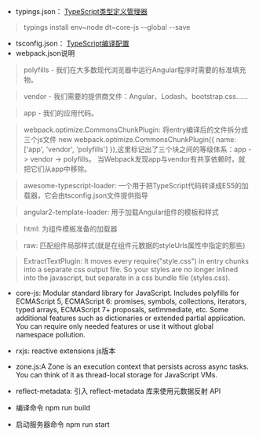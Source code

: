 


* typings.json： [TypeScript类型定义管理器](https://github.com/typings/typings)

> typings install env~node dt~core-js --global --save


* tsconfig.json： [TypeScript编译配置](http://www.typescriptlang.org/docs/handbook/tsconfig-json.html)
* webpack.json说明

> polyfills - 我们在大多数现代浏览器中运行Angular程序时需要的标准填充物。

> vendor - 我们需要的提供商文件：Angular、Lodash、bootstrap.css……

> app - 我们的应用代码。

> webpack.optimize.CommonsChunkPlugin: 将entry编译后的文件拆分成三个js文件
> new webpack.optimize.CommonsChunkPlugin({
>    name: ['app', 'vendor', 'polyfills']
>  }),这里标记出了三个块之间的等级体系：app -> vendor -> polyfills。 当Webpack发现app与vendor有共享依赖时，就把它们从app中移除。

> awesome-typescript-loader: 一个用于把TypeScript代码转译成ES5的加载器，它会由tsconfig.json文件提供指导

> angular2-template-loader: 用于加载Angular组件的模板和样式

> html: 为组件模板准备的加载器

> raw: 匹配组件局部样式(就是在组件元数据的styleUrls属性中指定的那些)

> ExtractTextPlugin: It moves every require("style.css") in entry chunks into a separate css output file. So your styles are no longer inlined into the javascript, but separate in a css bundle file (styles.css).
>

* core-js: Modular standard library for JavaScript. Includes polyfills for ECMAScript 5, ECMAScript 6: promises, symbols, collections, iterators, typed arrays, ECMAScript 7+ proposals, setImmediate, etc. Some additional features such as dictionaries or extended partial application. You can require only needed features or use it without global namespace pollution.
* rxjs: reactive extensions js版本
* zone.js:A Zone is an execution context that persists across async tasks. You can think of it as thread-local storage for JavaScript VMs.
* reflect-metadata: 引入 reflect-metadata 库来使用元数据反射 API



* 编译命令 npm run build
* 启动服务器命令  npm run start
